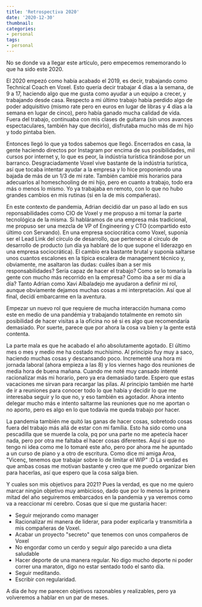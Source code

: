 ```yaml
---
title: 'Retrospectiva 2020'
date: '2020-12-30'
thumbnail: 
categories:
- personal
tags:
- personal
---
```


No se donde va a llegar este artículo, pero empecemos rememorando lo que ha sido este 2020.

El 2020 empezó como había acabado el 2019, es decir, trabajando como Technical Coach en Voxel. Esto quería decir trabajar 4 días a la semana, de 9 a 17, haciendo algo que me gusta como ayudar a un equipo a crecer, y trabajando desde casa. Respecto a mi último trabajo había perdido algo de poder adquisitivo (mismo rate pero en euros en lugar de libras y 4 días a la semana en lugar de cinco), pero había ganado mucha calidad de vida. Fuera del trabajo, continuaba con mis clases de guitarra (sin unos avances espectaculares, también hay que decirlo), disfrutaba mucho más de mi hijo y todo pintaba bien.

Entonces llegó lo que ya todos sabemos que llegó. Encerrados en casa, la gente haciendo directos por Instagram por encima de sus posibilidades, mil cursos por internet y, lo que es peor, la indústria turística tirándose por un barranco. Desgraciadamente Voxel vive bastante de la indústria turística, así que tocaba intentar ayudar a la empresa y lo hice proponiendo una bajada de más de un 1/3 de mi rate. También cambié mis horarios para adecuarlos al homeschooling de mi hijo, pero en cuanto a trabajo, todo era más o menos lo mismo. Yo ya trabajaba en remoto, con lo que no hubo grandes cambios en mis rutinas (si en la de mis compañeras).

En este contexto de pandemia, Adrian decidió dar un paso al lado en sus reponsabilidades como CIO de Voxel y me propuso a mi tomar la parte tecnológica de la misma. Si habláramos de una empresa más tradicional, me propuso ser una mezcla de VP of Engineering y CTO (compartido esto último con Servando). En una empresa sociocrática como Voxel, suponía ser el Lead Link del círculo de desarrollo, que pertenece al círculo de desarrollo de producto (un día ya hablaré de lo que supone el liderazgo en una empresa sociocrática). El cambio era bastante brutal y suponía saltarse unos cuantos escalones en la típica escalera de management técnico y, obviamente, me asaltaron las dudas: cuáles iban a ser mis responsabilidades? Sería capaz de hacer el trabajo? Como se lo tomaría la gente con mucho más recorrido en la empresa? Como iba a ser mi día a día? Tanto Adrian como Xavi Albaladejo me ayudaron a definir mi rol, aunque obviamente dejamos muchas cosas a mi interpretación. Así que al final, decidí embarcarme en la aventura.

Empezar un nuevo rol que requiere de mucha interacción humana como este en medio de una pandémia y trabajando totalmente en remoto sin posibilidad de hacer visitas a la oficina no sé si es algo que recomendaría demasiado. Por suerte, parece que por ahora la cosa va bien y la gente está contenta.

La parte mala es que he acabado el año absolutamente agotado. El último mes o mes y medio me ha costado muchísimo. Al principio fuy muy a saco, haciendo muchas cosas y descansando poco. Incrementé una hora mi jornada laboral (ahora empieza a las 8) y los viernes hago dos reuniones de media hora de buena mañana. Cuando me noté muy cansado intenté racionalizar más mi horario, pero ya era demasiado tarde. Espero que estas vacaciones me sirvan para recargar las pilas. Al principio también me harté de ir a reuniones para conocer todo lo que había y decidir lo que me interesaba seguir y lo que no, y eso también es agotador. Ahora intento delegar mucho más e intento saltarme las reuniones que no me aportan o no aporto, pero es algo en lo que todavía me queda trabajo por hacer.

La pandemia también me quitó las ganas de hacer cosas, sobretodo cosas fuera del trabajo más allá de estar con mi família. Esto ha sido como una pescadilla que se muerde la cola, pq por una parte no me apetecía hacer nada, pero por otra me faltaba el hacer cosas diferentes. Aquí si que no tengo ni idea como me lo tomaré este año, pero por ahora me he apuntado a un curso de piano y a otro de escritura. Como dice mi amiga Aroa, "Vicenç, tenemos que trabajar sobre lo de limitar el WIP" :D La verdad es que ambas cosas me motivan bastante y creo que me puedo organizar bien para hacerlas, así que espero que la cosa salga bien.

Y cuales son mis objetivos para 2021? Pues la verdad, es que no me quiero marcar ningún objetivo muy ambicioso, dado que por lo menos la primera mitad del año seguiremos embarcados en la pandemia y ya veremos como va a reaccionar mi cerebro. Cosas que si que me gustaría hacer:
 - Seguir mejorando como manager
 - Racionalizar mi manera de liderar, para poder explicarla y transmitirla a mis compañeras de Voxel.
 - Acabar un proyecto "secreto" que tenemos con unos compañeros de Voxel
 - No engordar como un cerdo y seguir algo parecido a una dieta saludable
 - Hacer deporte de una manera regular. No digo mucho deporte ni poder correr una maraton, digo no estar sentado todo el santo día.
 - Seguir meditando.
 - Escribir con regularidad.

A día de hoy me parecen objetivos razonables y realizables, pero ya volveremos a hablar en un par de meses.